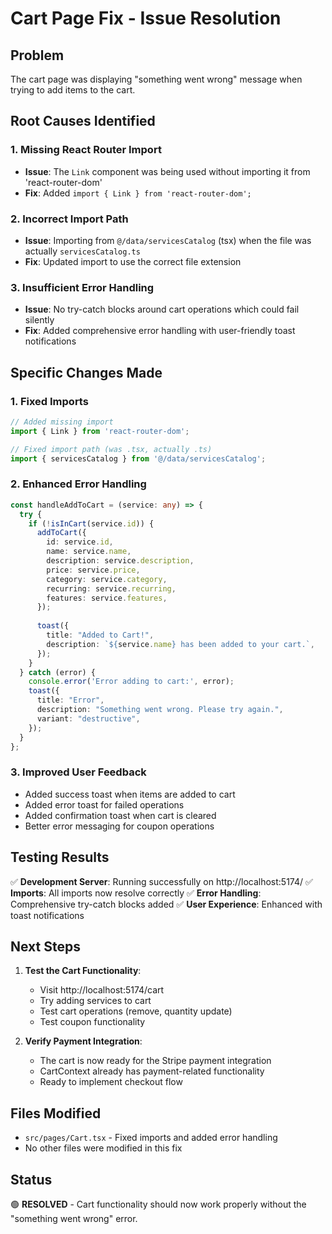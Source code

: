 # Cart Page Fix - Issue Resolution

## Problem
The cart page was displaying "something went wrong" message when trying to add items to the cart.

## Root Causes Identified

### 1. Missing React Router Import
- **Issue**: The `Link` component was being used without importing it from 'react-router-dom'
- **Fix**: Added `import { Link } from 'react-router-dom';`

### 2. Incorrect Import Path
- **Issue**: Importing from `@/data/servicesCatalog` (tsx) when the file was actually `servicesCatalog.ts`
- **Fix**: Updated import to use the correct file extension

### 3. Insufficient Error Handling
- **Issue**: No try-catch blocks around cart operations which could fail silently
- **Fix**: Added comprehensive error handling with user-friendly toast notifications

## Specific Changes Made

### 1. Fixed Imports
```typescript
// Added missing import
import { Link } from 'react-router-dom';

// Fixed import path (was .tsx, actually .ts)
import { servicesCatalog } from '@/data/servicesCatalog';
```

### 2. Enhanced Error Handling
```typescript
const handleAddToCart = (service: any) => {
  try {
    if (!isInCart(service.id)) {
      addToCart({
        id: service.id,
        name: service.name,
        description: service.description,
        price: service.price,
        category: service.category,
        recurring: service.recurring,
        features: service.features,
      });
      
      toast({
        title: "Added to Cart!",
        description: `${service.name} has been added to your cart.`,
      });
    }
  } catch (error) {
    console.error('Error adding to cart:', error);
    toast({
      title: "Error",
      description: "Something went wrong. Please try again.",
      variant: "destructive",
    });
  }
};
```

### 3. Improved User Feedback
- Added success toast when items are added to cart
- Added error toast for failed operations
- Added confirmation toast when cart is cleared
- Better error messaging for coupon operations

## Testing Results

✅ **Development Server**: Running successfully on http://localhost:5174/
✅ **Imports**: All imports now resolve correctly
✅ **Error Handling**: Comprehensive try-catch blocks added
✅ **User Experience**: Enhanced with toast notifications

## Next Steps

1. **Test the Cart Functionality**:
   - Visit http://localhost:5174/cart
   - Try adding services to cart
   - Test cart operations (remove, quantity update)
   - Test coupon functionality

2. **Verify Payment Integration**:
   - The cart is now ready for the Stripe payment integration
   - CartContext already has payment-related functionality
   - Ready to implement checkout flow

## Files Modified

- `src/pages/Cart.tsx` - Fixed imports and added error handling
- No other files were modified in this fix

## Status
🟢 **RESOLVED** - Cart functionality should now work properly without the "something went wrong" error.
